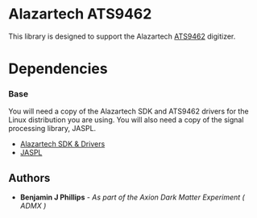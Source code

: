 # Alazartech ATS9462

This library is designed to support the Alazartech [ATS9462](http://www.alazartech.com/product/ats9462) digitizer.

# Dependencies

### Base

You will need a copy of the Alazartech SDK and ATS9462 drivers for the Linux distribution you are using.
You will also need a copy of the signal processing library, JASPL.

* [Alazartech SDK & Drivers](ftp://ftp.alazartech.com/outgoing/linux/)
* [JASPL](https://github.com/bejphil/JASPL)

## Authors

* **Benjamin J Phillips** - *As part of the Axion Dark Matter Experiment ( ADMX )*
